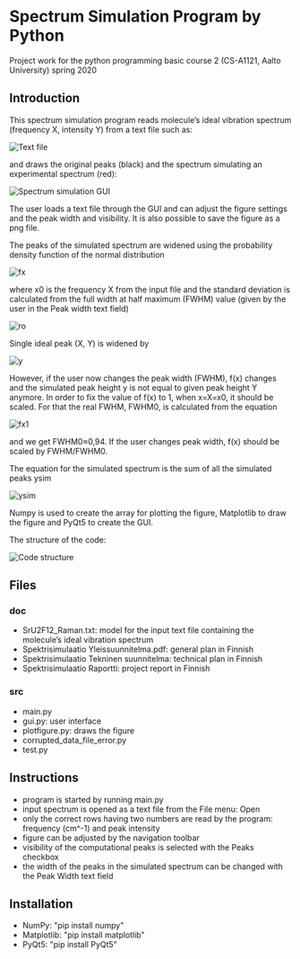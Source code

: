 # Spectrum Simulation Program by Python

Project work for the python programming basic course 2 (CS-A1121, Aalto University) spring 2020

## Introduction

This spectrum simulation program reads molecule’s ideal vibration spectrum (frequency X, intensity Y) from a text file such as:

![Text file](https://github.com/Katijoz/spectrum-simulation-python/blob/master/images/text%20file%20example.png)

and draws the original peaks (black) and the spectrum simulating an experimental spectrum (red):

![Spectrum simulation GUI](https://github.com/Katijoz/spectrum-simulation-python/blob/master/images/spectrum%20simulation%20program.png)

The user loads a text file through the GUI and can adjust the figure settings and the peak width and visibility. It is also possible to save the figure as a png file. 

The peaks of the simulated spectrum are widened using the probability density function of the normal distribution

![fx](https://github.com/Katijoz/spectrum-simulation-python/blob/master/images/fx.png)

where x0 is the frequency X from the input file and the standard deviation is calculated from the full width at half maximum (FWHM) value (given by the user in the Peak width text field)

![ro](https://github.com/Katijoz/spectrum-simulation-python/blob/master/images/ro.png)

Single ideal peak (X, Y) is widened by

![y](https://github.com/Katijoz/spectrum-simulation-python/blob/master/images/y.png)

However, if the user now changes the peak width (FWHM), f(x) changes and the simulated peak height y is not equal to given peak height Y anymore. In order to fix the value of f(x) to 1, when x=X=x0, it should be scaled. For that the real FWHM, FWHM0, is calculated from the equation

![fx1](https://github.com/Katijoz/spectrum-simulation-python/blob/master/images/fx1.png)

and we get FWHM0≈0,94. If the user changes peak width, f(x) should be scaled by FWHM/FWHM0. 

The equation for the simulated spectrum is the sum of all the simulated peaks ysim

![ysim](https://github.com/Katijoz/spectrum-simulation-python/blob/master/images/ysim.png)

Numpy is used to create the array for plotting the figure, Matplotlib to draw the figure and PyQt5 to create the GUI. 

The structure of the code: 

![Code structure](https://github.com/Katijoz/spectrum-simulation-python/blob/master/images/code%20structure.png)

## Files

### doc
- SrU2F12_Raman.txt: model for the input text file containing the molecule’s ideal vibration spectrum
- Spektrisimulaatio Yleissuunnitelma.pdf: general plan in Finnish
- Spektrisimulaatio Tekninen suunnitelma: technical plan in Finnish
- Spektrisimulaatio Raportti: project report in Finnish

### src
- main.py
- gui.py: user interface
- plotfigure.py: draws the figure
- corrupted_data_file_error.py
- test.py

## Instructions
- program is started by running main.py
- input spectrum is opened as a text file from the File menu: Open
- only the correct rows having two numbers are read by the program: frequency (cm^-1) and peak intensity 
- figure can be adjusted by the navigation toolbar
- visibility of the computational peaks is selected with the Peaks checkbox 
- the width of the peaks in the simulated spectrum can be changed with the Peak Width text field

## Installation
- NumPy: "pip install numpy"
- Matplotlib: "pip install matplotlib"
- PyQt5: "pip install PyQt5"
